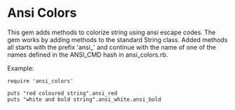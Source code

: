 Ansi Colors
===========

This gem adds methods to colorize string using ansi escape codes.
The gem works by adding methods to the standard String class. Added
methods all starts with the prefix 'ansi_' and continue with the name
of one of the names defined in the ANSI_CMD hash in ansi_colors.rb.


Example:

	require 'ansi_colors'
		
	puts "red coloured string".ansi_red	
	puts "white and bold string".ansi_white.ansi_bold